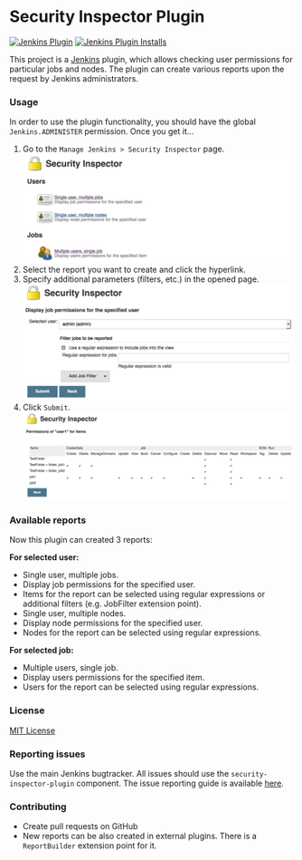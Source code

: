 Security Inspector Plugin
====

[![Jenkins Plugin](https://img.shields.io/jenkins/plugin/v/security-inspector.svg)](https://plugins.jenkins.io/security-inspector)
[![Jenkins Plugin Installs](https://img.shields.io/jenkins/plugin/i/security-inspector.svg?color=blue)](https://plugins.jenkins.io/security-inspector)

This project is a [Jenkins](https://jenkins.io) plugin, which allows checking user permissions
for particular jobs and nodes.
The plugin can create various reports upon the request by Jenkins administrators.

### Usage

In order to use the plugin functionality, you should have the global `Jenkins.ADMINISTER` permission.
Once you get it...

1. Go to the `Manage Jenkins > Security Inspector` page.
![Security Inspector Index](docs/images/SecurityInspectorIndex.png)
1. Select the report you want to create and click the hyperlink.
1. Specify additional parameters (filters, etc.) in the opened page.
![Filter for one user and any jobs](docs/images/FilterForOneUserAndJobs.png)
1. Click `Submit`.
![Report for user1 and any jobs](docs/images/ReportForUser1ForItems.png)

### Available reports

Now this plugin can created 3 reports:

**For selected user:**
* Single user, multiple jobs.
 * Display job permissions for the specified user.
 * Items for the report can be selected using regular expressions or additional filters (e.g. JobFilter extension point).
* Single user, multiple nodes.
 * Display node permissions for the specified user.
 * Nodes for the report can be selected using regular expressions.

**For selected job:**
* Multiple users, single job.
 * Display users permissions for the specified item.
 * Users for the report can be selected using regular expressions.

### License

[MIT License](https://opensource.org/licenses/mit-license.php)

### Reporting issues

Use the main Jenkins bugtracker.
All issues should use the `security-inspector-plugin` component.
The issue reporting guide is available [here](https://wiki.jenkins-ci.org/display/JENKINS/How+to+report+an+issue).

### Contributing

* Create pull requests on GitHub
* New reports can be also created in external plugins.
There is a `ReportBuilder` extension point for it.
